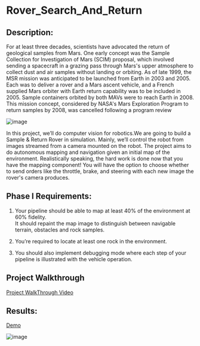 # Rover_Search_And_Return
## Description:

For at least three decades, scientists have advocated the return of geological samples from Mars. One early 
concept was the Sample Collection for Investigation of Mars (SCIM) proposal, which involved sending a 
spacecraft in a grazing pass through Mars's upper atmosphere to collect dust and air samples without 
landing or orbiting.
As of late 1999, the MSR mission was anticipated to be launched from Earth in 2003 and 2005. Each was to 
deliver a rover and a Mars ascent vehicle, and a French supplied Mars orbiter with Earth return capability 
was to be included in 2005. Sample containers orbited by both MAVs were to reach Earth in 2008. This 
mission concept, considered by NASA's Mars Exploration Program to return samples by 2008, was cancelled 
following a program review

![image](https://user-images.githubusercontent.com/88388782/206855025-a35b4c66-6fa6-4c69-a2a8-7ffa21a13088.png)

In this project, we’ll do computer vision for robotics.We are going to build a Sample & Return Rover in 
simulation. Mainly, we’ll control the robot from images streamed from a camera mounted on the robot. The 
project aims to do autonomous mapping and navigation given an initial map of the environment. 
Realistically speaking, the hard work is done now that you have the mapping component! You will have the 
option to choose whether to send orders like the throttle, brake, and steering with each new image the 
rover's camera produces.

## Phase I Requirements:

1. Your pipeline should be able to map at least 40% of the environment at 60% fidelity.<br>
    It should repaint the map image to distinguish between navigable terrain, obstacles and rock samples.<br>
    
2. You’re required to locate at least one rock in the environment.<br>

3. You should also implement debugging mode where each step of your pipeline is 
  illustrated with the vehicle operation.<br>
## Project Walkthrough  
<a href="https://www.youtube.com/watch?v=KgOsW1BRLDo">Project WalkThrough Video </a>

## Results:

[Demo](https://github.com/ryan-keenan/RoboND-Python-Starterkit)

![image](https://user-images.githubusercontent.com/88388782/206856298-4b364c6c-248e-4b90-84fa-b054d9ac2d3b.png)

